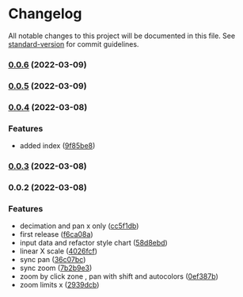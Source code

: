 # Changelog

All notable changes to this project will be documented in this file. See [standard-version](https://github.com/conventional-changelog/standard-version) for commit guidelines.

### [0.0.6](https://github.com/mdof/timeseries-svelte/compare/v0.0.5...v0.0.6) (2022-03-09)

### [0.0.5](https://github.com/mdof/timeseries-svelte/compare/v0.0.4...v0.0.5) (2022-03-09)

### [0.0.4](https://github.com/mdof/timeseries-svelte/compare/v0.0.3...v0.0.4) (2022-03-08)

### Features

- added index ([9f85be8](https://github.com/mdof/timeseries-svelte/commit/9f85be87d0f2190a797f40d7bb22d9984de6c4f7))

### [0.0.3](https://github.com/mdof/timeseries-svelte/compare/v0.0.2...v0.0.3) (2022-03-08)

### 0.0.2 (2022-03-08)

### Features

- decimation and pan x only ([cc5f1db](https://github.com/mdof/timeseries-svelte/commit/cc5f1dbd92c8b7d599d8d0a32446a5092bdfc3e8))
- first release ([f6ca08a](https://github.com/mdof/timeseries-svelte/commit/f6ca08a2e07c59bf539143acc1027a8c18e9f284))
- input data and refactor style chart ([58d8ebd](https://github.com/mdof/timeseries-svelte/commit/58d8ebd9381407d7d1fd3dedc07c19e28335c40b))
- linear X scale ([4026fcf](https://github.com/mdof/timeseries-svelte/commit/4026fcfc87cc6cdb4c7c66bd811c826764ec2fab))
- sync pan ([36c07bc](https://github.com/mdof/timeseries-svelte/commit/36c07bc06421cbfbc19a1af7bb0b8b0e31906017))
- sync zoom ([7b2b9e3](https://github.com/mdof/timeseries-svelte/commit/7b2b9e3d039403f457c852c57acb085b2646a916))
- zoom by click zone , pan with shift and autocolors ([0ef387b](https://github.com/mdof/timeseries-svelte/commit/0ef387b8bc3a866a5b3ce4338828d0977abdf556))
- zoom limits x ([2939dcb](https://github.com/mdof/timeseries-svelte/commit/2939dcb9758cfb7cfbfe4cd8de1d9023a05cedae))
